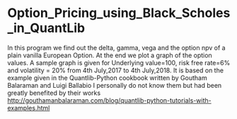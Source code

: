 # Option_Pricing_using_Black_Scholes_in_QuantLib
In this program we find out the delta, gamma, vega and the option npv of a plain vanilla European Option. At the end we plot a graph of the option values.
A sample graph is given for Underlying value=100, risk free rate=6% and volatility = 20% from 4th July,2017 to 4th July,2018.
It is based on the example given in the Quantlib-Python cookbook written by Goutham Balaraman and Luigi Ballabio 
I personally do not know them but had been greatly benefited by their works
http://gouthamanbalaraman.com/blog/quantlib-python-tutorials-with-examples.html 
